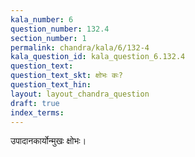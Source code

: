 ```yaml
---
kala_number: 6
question_number: 132.4
section_number: 1
permalink: chandra/kala/6/132-4
kala_question_id: kala_question_6.132.4
question_text: 
question_text_skt: क्षोभः कः?
question_text_hin: 
layout: layout_chandra_question
draft: true
index_terms:
---
```


<!-- skt-start -->
उपादानकार्योन्मुखः क्षोभः।
<!-- skt-end -->

<!-- eng-start -->
<!-- eng-end -->

